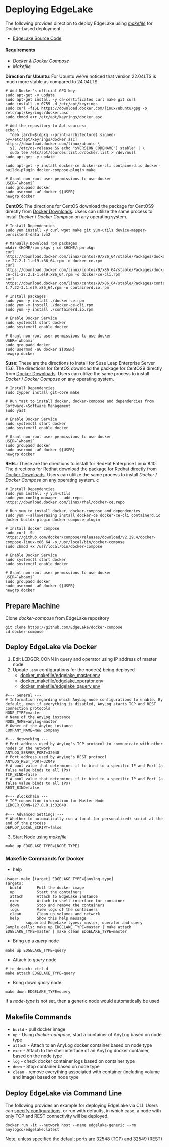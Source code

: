 # Deploying EdgeLake

The following provides direction to deploy EdgeLake using [_makefile_](Makefile) for Docker-based deployment.

* [EdgeLake Source Code](https://github.com/EdgeLake/EdgeLake)

#### Requirements
* _[Docker & Docker Compose](https://docs.docker.com/desktop/install/linux/)_
* _Makefile_

**Direction for Ubuntu**: For Ubuntu we've noticed that version 22.04LTS is much more stable as compared to 24.04LTS. 
```shell
# Add Docker's official GPG key:
sudo apt-get -y update
sudo apt-get install -y ca-certificates curl make git curl 
sudo install -m 0755 -d /etc/apt/keyrings
sudo curl -fsSL https://download.docker.com/linux/ubuntu/gpg -o /etc/apt/keyrings/docker.asc
sudo chmod a+r /etc/apt/keyrings/docker.asc

# Add the repository to Apt sources:
echo \
  "deb [arch=$(dpkg --print-architecture) signed-by=/etc/apt/keyrings/docker.asc] https://download.docker.com/linux/ubuntu \
  $(. /etc/os-release && echo "$VERSION_CODENAME") stable" | \
  sudo tee /etc/apt/sources.list.d/docker.list > /dev/null
sudo apt-get -y update

sudo apt-get -y install docker-ce docker-ce-cli containerd.io docker-buildx-plugin docker-compose-plugin make 

# Grant non-root user permissions to use docker
USER=`whoami` 
sudo groupadd docker 
sudo usermod -aG docker ${USER} 
newgrp docker
```

**CentOS**: The directions for CentOS download the package for CentOS9 directly from [Docker Downloads](https://download.docker.com/). 
Users can utilize the same process to install _Docker_ / _Docker Compose_ on any operating system. 

```shell
# Install Dependencies
sudo yum install -y curl wget make git yum-utils device-mapper-persistent-data lvm2

# Manually Download rpm packages 
mkdir $HOME/rpm-pkgs ; cd $HOME/rpm-pkgs
curl https://download.docker.com/linux/centos/9/x86_64/stable/Packages/docker-ce-27.2.1-1.el9.x86_64.rpm -o docker-ce.rpm 
curl https://download.docker.com/linux/centos/9/x86_64/stable/Packages/docker-ce-cli-27.2.1-1.el9.x86_64.rpm -o docker-ce-cli.rpm
curl https://download.docker.com/linux/centos/9/x86_64/stable/Packages/containerd.io-1.7.22-3.1.el9.x86_64.rpm -o containerd.io.rpm

# Install packages
sudo yum -y install ./docker-ce.rpm
sudo yum -y install ./docker-ce-cli.rpm
sudo yum -y install ./containerd.io.rpm

# Enable Docker Service
sudo systemctl start docker
sudo systemctl enable docker

# Grant non-root user permissions to use docker
USER=`whoami` 
sudo groupadd docker 
sudo usermod -aG docker ${USER} 
newgrp docker
```

**Suse**: These are the directions to install for Suse Leap Enterprise Server 15.6.  The directions for CentOS download the package for CentOS9 directly from [Docker Downloads](https://download.docker.com/). 
Users can utilize the same process to install _Docker_ / _Docker Compose_ on any operating system. 

```shell
# Install Dependencies
sudo zypper install git-core make

# Run Yast to install docker, docker-compose and dependencies from Software->Software Management
sudo yast

# Enable Docker Service
sudo systemctl start docker
sudo systemctl enable docker

# Grant non-root user permissions to use docker
USER=`whoami` 
sudo groupadd docker 
sudo usermod -aG docker ${USER} 
newgrp docker
```

**RHEL**: These are the directions to install for RedHat Enterprise Linux 8.10.  The directions for Redhat download the package for Redhat directly from [Docker Downloads](https://download.docker.com/). 
Users can utilize the same process to install _Docker_ / _Docker Compose_ on any operating system. c 

```shell
# Install Dependencies
sudo yum install -y yum-utils
sudo yum-config-manager --add-repo https://download.docker.com/linux/rhel/docker-ce.repo

# Run yum to install docker, docker-compose and dependencies 
sudo yum --allowerasing install docker-ce docker-ce-cli containerd.io docker-buildx-plugin docker-compose-plugin

# Install docker compose
sudo curl -SL https://github.com/docker/compose/releases/download/v2.29.4/docker-compose-linux-x86_64 -o /usr/local/bin/docker-compose
sudo chmod +x /usr/local/bin/docker-compose

# Enable Docker Service
sudo systemctl start docker
sudo systemctl enable docker

# Grant non-root user permissions to use docker
USER=`whoami` 
sudo groupadd docker 
sudo usermod -aG docker ${USER} 
newgrp docker
```

## Prepare Machine
Clone _docker-compose_ from EdgeLake repository
```shell
git clone https://github.com/EdgeLake/docker-compose
cd docker-compose
```

## Deploy EdgeLake via Docker 
1. Edit LEDGER_CONN in query and operator using IP address of master node
2. Update `.env` configurations for the node(s) being deployed 
   * [docker_makefile/edgelake_master.env](docker_makefile/edgelake_master.env)
   * [docker_makefile/edgelake_operator.env](docker_makefile/edgelake_operator.env)
   * [docker_makefile/edgelake_qauery.env](docker_makefile/edgelake_query.env)

```dotenv
#--- General ---
# Information regarding which AnyLog node configurations to enable. By default, even if everything is disabled, AnyLog starts TCP and REST connection protocols
NODE_TYPE=master
# Name of the AnyLog instance
NODE_NAME=anylog-master
# Owner of the AnyLog instance
COMPANY_NAME=New Company

#--- Networking ---
# Port address used by AnyLog's TCP protocol to communicate with other nodes in the network
ANYLOG_SERVER_PORT=32048
# Port address used by AnyLog's REST protocol
ANYLOG_REST_PORT=32049
# A bool value that determines if to bind to a specific IP and Port (a false value binds to all IPs)
TCP_BIND=false
# A bool value that determines if to bind to a specific IP and Port (a false value binds to all IPs)
REST_BIND=false

#--- Blockchain ---
# TCP connection information for Master Node
LEDGER_CONN=127.0.0.1:32048

#--- Advanced Settings ---
# Whether to automatically run a local (or personalized) script at the end of the process
DEPLOY_LOCAL_SCRIPT=false
```

3. Start Node using _makefile_
```shell
make up EDGELAKE_TYPE=[NODE_TYPE]
```

### Makefile Commands for Docker
* help
```shell
Usage: make [target] EDGELAKE_TYPE=[anylog-type]
Targets:
  build       Pull the docker image
  up          Start the containers
  attach      Attach to EdgeLake instance
  exec        Attach to shell interface for container
  down        Stop and remove the containers
  logs        View logs of the containers
  clean       Clean up volumes and network
  help        Show this help message
         supported EdgeLake types: master, operator and query
Sample calls: make up EDGELAKE_TYPE=master | make attach EDGELAKE_TYPE=master | make clean EDGELAKE_TYPE=master
```

* Bring up a _query_ node
```shell
make up EDGELAKE_TYPE=query
```

* Attach to _query_ node
```shell
# to detach: ctrl-d
make attach EDGELAKE_TYPE=query  
```

* Bring down _query_ node
```shell
make down EDGELAKE_TYPE=query
```
If a _node-type_ is not set, then a generic node would automatically be used    


## Makefile Commands 
* `build` - pull docker image 
* `up` - Using _docker-compose_, start a container of AnyLog based on node type
* `attach` - Attach to an AnyLog docker container based on node type
* `exec` - Attach to the shell interface of an AnyLog docker container, based on the node type 
* `log` - check docker container logs based on container type
* `down` - Stop container based on node type 
* `clean` - remove everything associated with container (including volume and image) based on node type
 

## Deploy EdgeLake via Command Line 

The following provides an example for deploying EdgeLake via CLI. Users can [specify configurations](docker-makefiles/edgelake_generic.env), 
or run with defaults, in which case, a node with only TCP and REST connectivity will be deployed.

```shell 
docker run -it --network host --name edgelake-generic --rm anylogco/edgelake:latest
```
Note, unless specified the default ports are 32548 (TCP) and 32549 (REST) 
